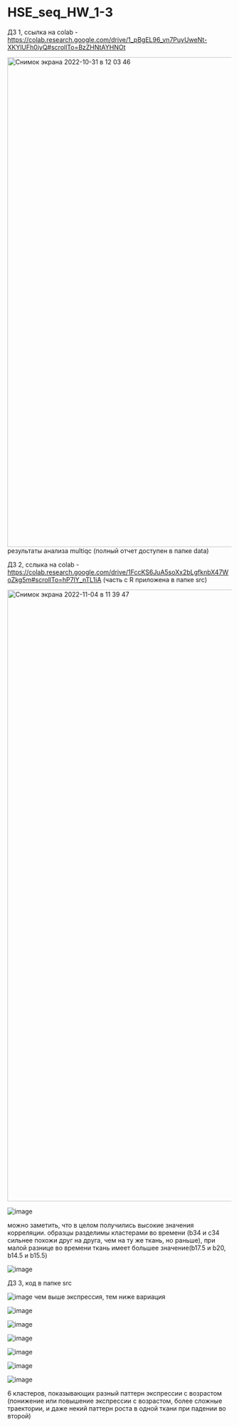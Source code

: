 # HSE_seq_HW_1-3

ДЗ 1, ссылка на colab - https://colab.research.google.com/drive/1_pBgEL96_vn7PuyUweNt-XKYlUFh0iyQ#scrollTo=BzZHNtAYHNOt

<img width="1101" alt="Снимок экрана 2022-10-31 в 12 03 46" src="https://user-images.githubusercontent.com/60537367/198971223-4128b0c3-e6c3-4b4c-b84c-907689887459.png">
результаты анализа multiqc (полный отчет доступен в папке data)



ДЗ 2, сслыка на colab - https://colab.research.google.com/drive/1FccKS6JuA5soXx2bLgfknbX47WoZkg5m#scrollTo=hP7lY_nTL1iA
(часть с R приложена в папке src)

<img width="1375" alt="Снимок экрана 2022-11-04 в 11 39 47" src="https://user-images.githubusercontent.com/60537367/199929503-13b9466f-13db-4dff-8dd7-01adbc176b8a.png">

![image](https://user-images.githubusercontent.com/60537367/199970885-a8d4ab8c-8369-48bc-a0d3-3708c68ce752.png)

можно заметить, что в целом получились высокие значения корреляции. образцы разделимы кластерами во времени (b34 и c34 сильнее похожи друг на друга, чем на ту же ткань, но раньше), при малой разнице во времени ткань имеет большее значение(b17.5 и b20, b14.5 и b15.5)

![image](https://user-images.githubusercontent.com/60537367/199929395-60e8cb54-122f-4124-9c51-9346e6d3037e.png)


ДЗ 3, код в папке src

![image](https://user-images.githubusercontent.com/60537367/199975608-6014a114-d19c-4bfb-8674-d03f67afb50b.png)
чем выше экспрессия, тем ниже вариация

![image](https://user-images.githubusercontent.com/60537367/199975905-5ab61550-8210-428d-a7ea-09b43a4eb6b8.png)

![image](https://user-images.githubusercontent.com/60537367/199975927-66e938f9-8f5f-48e7-9554-27093ac4ecc6.png)

![image](https://user-images.githubusercontent.com/60537367/199975951-bcd4ec0d-0536-4269-af45-5884422b7077.png)

![image](https://user-images.githubusercontent.com/60537367/199975972-7ccdd216-5dca-47eb-8d3f-f45ce94850a9.png)

![image](https://user-images.githubusercontent.com/60537367/199975988-61ecc8eb-894e-4728-8d3c-e72c468a4ea3.png)

![image](https://user-images.githubusercontent.com/60537367/199976008-192bfbba-9b39-46dd-99f8-28ce64d0fb23.png)

6 кластеров, показывающих разный паттерн экспрессии с возрастом (понижение или повышение экспрессии с возрастом, более сложные траектории, и даже некий паттерн роста в одной ткани при падении во второй)
